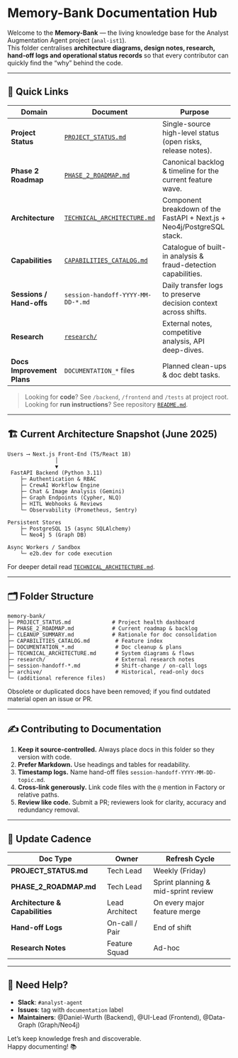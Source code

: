 # Memory-Bank Documentation Hub

Welcome to the **Memory-Bank** &mdash; the living knowledge base for the Analyst Augmentation Agent project (`anal-ist1`).  
This folder centralises **architecture diagrams, design notes, research, hand-off logs and operational status records** so that every contributor can quickly find the “why” behind the code.

---

## 📑 Quick Links

| Domain | Document | Purpose |
| ------ | -------- | ------- |
| **Project Status** | [`PROJECT_STATUS.md`](PROJECT_STATUS.md) | Single-source high-level status (open risks, release notes). |
| **Phase 2 Roadmap** | [`PHASE_2_ROADMAP.md`](PHASE_2_ROADMAP.md) | Canonical backlog & timeline for the current feature wave. |
| **Architecture** | [`TECHNICAL_ARCHITECTURE.md`](TECHNICAL_ARCHITECTURE.md) | Component breakdown of the FastAPI + Next.js + Neo4j/PostgreSQL stack. |
| **Capabilities** | [`CAPABILITIES_CATALOG.md`](CAPABILITIES_CATALOG.md) | Catalogue of built-in analysis & fraud-detection capabilities. |
| **Sessions / Hand-offs** | `session-handoff-YYYY-MM-DD-*.md` | Daily transfer logs to preserve decision context across shifts. |
| **Research** | [`research/`](research) | External notes, competitive analysis, API deep-dives. |
| **Docs Improvement Plans** | `DOCUMENTATION_*` files | Planned clean-ups & doc debt tasks. |

> Looking for **code**? See `/backend`, `/frontend` and `/tests` at project root.  
> Looking for **run instructions**? See repository [`README.md`](../README.md).

---

## 🏗️ Current Architecture Snapshot (June 2025)

```
Users ⟶ Next.js Front-End (TS/React 18)
               │
               ▼
 FastAPI Backend (Python 3.11)
    ├─ Authentication & RBAC
    ├─ CrewAI Workflow Engine
    ├─ Chat & Image Analysis (Gemini)
    ├─ Graph Endpoints (Cypher, NLQ)
    ├─ HITL Webhooks & Reviews
    └─ Observability (Prometheus, Sentry)

Persistent Stores
    ├─ PostgreSQL 15 (async SQLAlchemy)
    └─ Neo4j 5 (Graph DB)

Async Workers / Sandbox
    └─ e2b.dev for code execution
```

For deeper detail read [`TECHNICAL_ARCHITECTURE.md`](TECHNICAL_ARCHITECTURE.md).

---

## 🗂️ Folder Structure

```
memory-bank/
├─ PROJECT_STATUS.md             # Project health dashboard
├─ PHASE_2_ROADMAP.md            # Current roadmap & backlog
├─ CLEANUP_SUMMARY.md            # Rationale for doc consolidation
├─ CAPABILITIES_CATALOG.md        # Feature index
├─ DOCUMENTATION_*.md             # Doc cleanup & plans
├─ TECHNICAL_ARCHITECTURE.md      # System diagrams & flows
├─ research/                      # External research notes
├─ session-handoff-*.md           # Shift-change / on-call logs
├─ archive/                       # Historical, read-only docs
└─ (additional reference files)
```

Obsolete or duplicated docs have been removed; if you find outdated material open an issue or PR.

---

## ✍️ Contributing to Documentation

1. **Keep it source-controlled.** Always place docs in this folder so they version with code.  
2. **Prefer Markdown.** Use headings and tables for readability.  
3. **Timestamp logs.** Name hand-off files `session-handoff-YYYY-MM-DD-topic.md`.  
4. **Cross-link generously.** Link code files with the `@` mention in Factory or relative paths.  
5. **Review like code.** Submit a PR; reviewers look for clarity, accuracy and redundancy removal.

---

## 🔄 Update Cadence

| Doc Type | Owner | Refresh Cycle |
| -------- | ----- | ------------- |
| **PROJECT_STATUS.md** | Tech Lead | Weekly (Friday) |
| **PHASE_2_ROADMAP.md** | Tech Lead | Sprint planning & mid-sprint review |
| **Architecture & Capabilities** | Lead Architect | On every major feature merge |
| **Hand-off Logs** | On-call / Pair | End of shift |
| **Research Notes** | Feature Squad | Ad-hoc |

---

## 🤝 Need Help?

* **Slack**: `#analyst-agent`  
* **Issues**: tag with `documentation` label  
* **Maintainers**: @Daniel-Wurth (Backend), @UI-Lead (Frontend), @Data-Graph (Graph/Neo4j)

Let’s keep knowledge fresh and discoverable.  
Happy documenting! 📚
